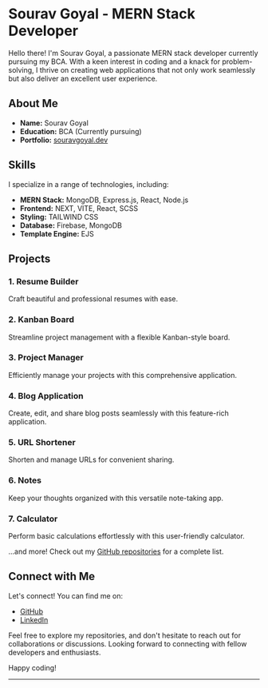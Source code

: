 # Sourav Goyal - MERN Stack Developer

Hello there! I'm Sourav Goyal, a passionate MERN stack developer currently pursuing my BCA. With a keen interest in coding and a knack for problem-solving, I thrive on creating web applications that not only work seamlessly but also deliver an excellent user experience.

## About Me

- **Name:** Sourav Goyal
- **Education:** BCA (Currently pursuing)
- **Portfolio:** [souravgoyal.dev](https://souravgoyal.dev)

## Skills

I specialize in a range of technologies, including:

- **MERN Stack:** MongoDB, Express.js, React, Node.js
- **Frontend:** NEXT, VITE, React, SCSS
- **Styling:** TAILWIND CSS
- **Database:** Firebase, MongoDB
- **Template Engine:** EJS

## Projects

### 1. Resume Builder
Craft beautiful and professional resumes with ease.

### 2. Kanban Board
Streamline project management with a flexible Kanban-style board.

### 3. Project Manager
Efficiently manage your projects with this comprehensive application.

### 4. Blog Application
Create, edit, and share blog posts seamlessly with this feature-rich application.

### 5. URL Shortener
Shorten and manage URLs for convenient sharing.

### 6. Notes
Keep your thoughts organized with this versatile note-taking app.

### 7. Calculator
Perform basic calculations effortlessly with this user-friendly calculator.

...and more! Check out my [GitHub repositories](https://github.com/Sourav-Goyal19) for a complete list.

## Connect with Me

Let's connect! You can find me on:

- [GitHub](https://github.com/Sourav-Goyal19)
- [LinkedIn](https://www.linkedin.com/in/sourav-goyal-0555a51b4)

Feel free to explore my repositories, and don't hesitate to reach out for collaborations or discussions. Looking forward to connecting with fellow developers and enthusiasts.

Happy coding!

---
